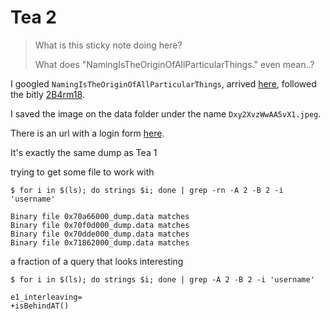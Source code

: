 # Tea 2

> What is this sticky note doing here?
>
> What does "NamingIsTheOriginOfAllParticularThings." even mean..?

I googled `NamingIsTheOriginOfAllParticularThings`, arrived [here](https://twitter.com/hashtag/namingistheoriginofallparticularthings?src=hash), followed the bitly [2B4rm18](https://www.instagram.com/p/BtE3ZZWnAlX/).

I saved the image on the data folder under the name `Dxy2XvzWwAA5vX1.jpeg`.

There is an url with a login form [here](http://34.255.185.219:1906/).

It's exactly the same dump as Tea 1

trying to get some file to work with

```shell
$ for i in $(ls); do strings $i; done | grep -rn -A 2 -B 2 -i 'username'

Binary file 0x70a66000_dump.data matches
Binary file 0x70f0d000_dump.data matches
Binary file 0x70dde000_dump.data matches
Binary file 0x71862000_dump.data matches
```

a fraction of a query that looks interesting

```shell
$ for i in $(ls); do strings $i; done | grep -A 2 -B 2 -i 'username'

e1_interleaving=
+isBehindAT()
```
